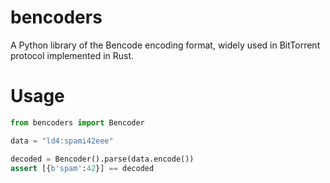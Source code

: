 # bencoders

A Python library of the Bencode encoding format, widely used in BitTorrent protocol implemented in Rust.

# Usage
```python
from bencoders import Bencoder

data = "ld4:spami42eee"

decoded = Bencoder().parse(data.encode())
assert [{b'spam':42}] == decoded
```
